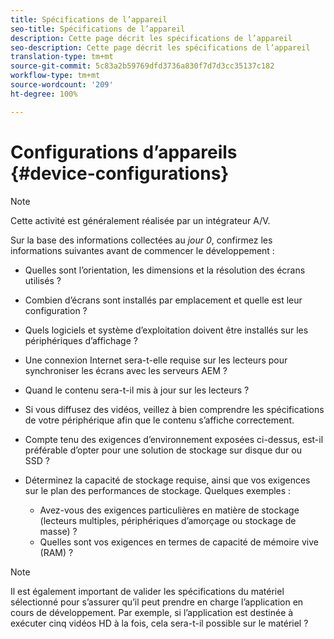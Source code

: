```yaml
---
title: Spécifications de l’appareil
seo-title: Spécifications de l’appareil
description: Cette page décrit les spécifications de l’appareil
seo-description: Cette page décrit les spécifications de l’appareil
translation-type: tm+mt
source-git-commit: 5c83a2b59769dfd3736a830f7d7d3cc35137c182
workflow-type: tm+mt
source-wordcount: '209'
ht-degree: 100%

---
```



# Configurations d’appareils {#device-configurations}

>[!NOTE]
>
>Cette activité est généralement réalisée par un intégrateur A/V.

Sur la base des informations collectées au *jour 0*, confirmez les informations suivantes avant de commencer le développement :

* Quelles sont l’orientation, les dimensions et la résolution des écrans utilisés ?

* Combien d’écrans sont installés par emplacement et quelle est leur configuration ?

* Quels logiciels et système d’exploitation doivent être installés sur les périphériques d’affichage ?

* Une connexion Internet sera-t-elle requise sur les lecteurs pour synchroniser les écrans avec les serveurs AEM ?

* Quand le contenu sera-t-il mis à jour sur les lecteurs ?

* Si vous diffusez des vidéos, veillez à bien comprendre les spécifications de votre périphérique afin que le contenu s’affiche correctement.

* Compte tenu des exigences d’environnement exposées ci-dessus, est-il préférable d’opter pour une solution de stockage sur disque dur ou SSD ?

* Déterminez la capacité de stockage requise, ainsi que vos exigences sur le plan des performances de stockage. Quelques exemples :
   * Avez-vous des exigences particulières en matière de stockage (lecteurs multiples, périphériques d’amorçage ou stockage de masse) ?
   * Quelles sont vos exigences en termes de capacité de mémoire vive (RAM) ?


>[!NOTE]
>
>Il est également important de valider les spécifications du matériel sélectionné pour s’assurer qu’il peut prendre en charge l’application en cours de développement. Par exemple, si l’application est destinée à exécuter cinq vidéos HD à la fois, cela sera-t-il possible sur le matériel ?
